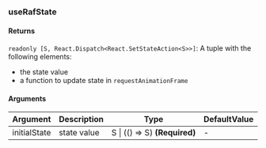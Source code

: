 ### useRafState

#### Returns
`readonly [S, React.Dispatch<React.SetStateAction<S>>]`: A tuple with the following elements:
- the state value
- a function to update state in `requestAnimationFrame`

#### Arguments
|Argument|Description|Type|DefaultValue|
|---|---|---|---|
|initialState|state value|S \| (() => S)  **(Required)**|-|